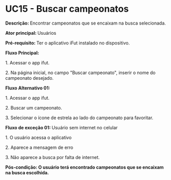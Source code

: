# UC15 - Buscar campeonatos

<p class = "text-justify"><b>Descrição: </b> Encontrar campeonatos que se encaixam na busca selecionada.
</p>
<p class = "text-justify"><b>Ator principal: </b>Usuários</p>
<p class = "text-justify"><b>Pré-requisito: </b>Ter o aplicativo iFut instalado no dispositivo.</p>
<b>Fluxo Principal:</b><p class = "text-justify"></p>
<p>1. Acessar o app ifut.</p>
	<p>2. Na página inicial, no campo "Buscar campeonato", inserir o nome do campeonato desejado.</p>

<b>Fluxo Alternativo 01:</b><p class = "text-justify"></p>
<p>1. Acessar o app ifut.</p>
	<p>2. Buscar um campeonato.</p>
	<p>3. Selecionar o ícone de estrela ao lado do campeonato para favoritar.</p>


<b>Fluxo de exceção 01: </b>Usuário sem internet no celular
<p class = "text-justify">1. O usuário acessa o aplicativo</p>
<p class = "text-justify">2. Aparece a mensagem de erro</p>
<p class = "text-justify">3. Não aparece a busca por falta de internet.</p>
<p><b>Pós-condição: O usuário terá encontrado campeonatos que se encaixam na busca escolhida.</b></p>